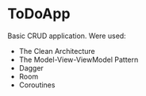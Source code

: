 # ToDoApp
Basic CRUD application.
Were used:
- The Clean Architecture
- The Model-View-ViewModel Pattern
- Dagger
- Room
- Coroutines

